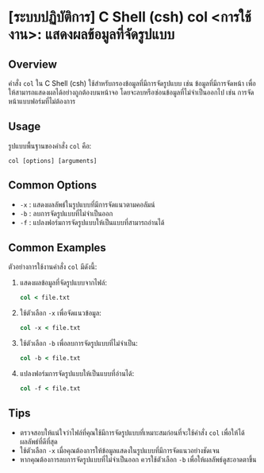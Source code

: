 # [ระบบปฏิบัติการ] C Shell (csh) col <การใช้งาน>: แสดงผลข้อมูลที่จัดรูปแบบ

## Overview
คำสั่ง `col` ใน C Shell (csh) ใช้สำหรับกรองข้อมูลที่มีการจัดรูปแบบ เช่น ข้อมูลที่มีการจัดหน้า เพื่อให้สามารถแสดงผลได้อย่างถูกต้องบนหน้าจอ โดยจะลบหรือซ่อนข้อมูลที่ไม่จำเป็นออกไป เช่น การจัดหน้าแบบฟอร์มที่ไม่ต้องการ

## Usage
รูปแบบพื้นฐานของคำสั่ง `col` คือ:
```
col [options] [arguments]
```

## Common Options
- `-x` : แสดงผลลัพธ์ในรูปแบบที่มีการจัดแนวตามคอลัมน์
- `-b` : ลบการจัดรูปแบบที่ไม่จำเป็นออก
- `-f` : แปลงฟอร์มการจัดรูปแบบให้เป็นแบบที่สามารถอ่านได้

## Common Examples
ตัวอย่างการใช้งานคำสั่ง `col` มีดังนี้:

1. แสดงผลข้อมูลที่จัดรูปแบบจากไฟล์:
   ```csh
   col < file.txt
   ```

2. ใช้ตัวเลือก `-x` เพื่อจัดแนวข้อมูล:
   ```csh
   col -x < file.txt
   ```

3. ใช้ตัวเลือก `-b` เพื่อลบการจัดรูปแบบที่ไม่จำเป็น:
   ```csh
   col -b < file.txt
   ```

4. แปลงฟอร์มการจัดรูปแบบให้เป็นแบบที่อ่านได้:
   ```csh
   col -f < file.txt
   ```

## Tips
- ตรวจสอบให้แน่ใจว่าไฟล์ที่คุณใช้มีการจัดรูปแบบที่เหมาะสมก่อนที่จะใช้คำสั่ง `col` เพื่อให้ได้ผลลัพธ์ที่ดีที่สุด
- ใช้ตัวเลือก `-x` เมื่อคุณต้องการให้ข้อมูลแสดงในรูปแบบที่มีการจัดแนวอย่างชัดเจน
- หากคุณต้องการลบการจัดรูปแบบที่ไม่จำเป็นออก ควรใช้ตัวเลือก `-b` เพื่อให้ผลลัพธ์ดูสะอาดตาขึ้น